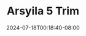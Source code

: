 --- 
title: "Arsyila 5  Trim"
description: "video bokeh Arsyila 5  Trim ig    "
date: 2024-07-18T00:18:40-08:00
file_code: "a1ihl5ksm85r"
draft: false
cover: "7jcgc22k6fdps6o8.jpg"
tags: ["Arsyila", "Trim", "bokep-indo", "bokep-viral", "bokep-ig"]
length: 740
fld_id: "1483160"
foldername: "arsyila"
categories: ["arsyila"]
views: 0
---